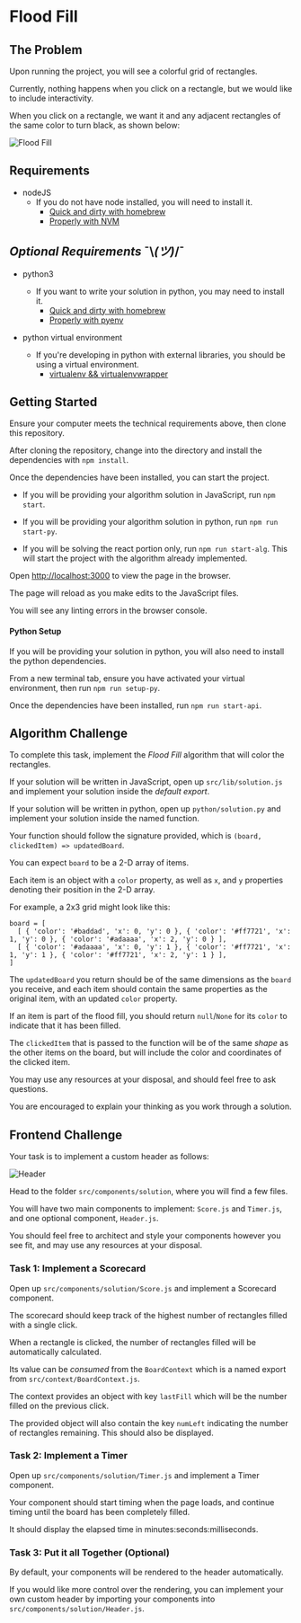 # Flood Fill

## The Problem

Upon running the project, you will see a colorful grid of rectangles.

Currently, nothing happens when you click on a rectangle, but we would like to include interactivity.

When you click on a rectangle, we want it and any adjacent rectangles of the same color to turn black, as shown below:

![Flood Fill](./demo.gif)

## Requirements

- nodeJS
  - If you do not have node installed, you will need to install it.
    - [Quick and dirty with homebrew](https://www.dyclassroom.com/howto-mac/how-to-install-nodejs-and-npm-on-mac-using-homebrew)
    - [Properly with NVM](https://github.com/nvm-sh/nvm#git-install)

## *Optional* *Requirements* ¯\\_(ツ)_/¯

- python3
  - If you want to write your solution in python, you may need to install it.
    - [Quick and dirty with homebrew](https://programwithus.com/learn-to-code/install-python3-mac/)
    - [Properly with pyenv](https://github.com/pyenv/pyenv#installation)

- python virtual environment
  - If you're developing in python with external libraries, you should be using a virtual environment.
    - [virtualenv && virtualenvwrapper](https://docs.python-guide.org/dev/virtualenvs/#virtualenvwrapper)

## Getting Started

Ensure your computer meets the technical requirements above, then clone this repository.

After cloning the repository, change into the directory and install the dependencies with `npm install`.

Once the dependencies have been installed, you can start the project.

  - If you will be providing your algorithm solution in JavaScript, run `npm start`.

  - If you will be providing your algorithm solution in python, run `npm run start-py`.

  - If you will be solving the react portion only, run `npm run start-alg`. This will start the project with the algorithm already implemented.

Open [http://localhost:3000](http://localhost:3000) to view the page in the browser.

The page will reload as you make edits to the JavaScript files.

You will see any linting errors in the browser console.

#### Python Setup

If you will be providing your solution in python, you will also need to install the python dependencies.

From a new terminal tab, ensure you have activated your virtual environment, then run `npm run setup-py`.

Once the dependencies have been installed, run `npm run start-api`.

## Algorithm Challenge

To complete this task, implement the _Flood_ _Fill_ algorithm that will color the rectangles.

If your solution will be written in JavaScript, open up `src/lib/solution.js` and implement your solution inside the _default_ _export_.

If your solution will be written in python, open up `python/solution.py` and implement your solution inside the named function.

Your function should follow the signature provided, which is `(board, clickedItem) => updatedBoard`.

You can expect `board` to be a 2-D array of items. 

Each item is an object with a `color` property, as well as `x`, and `y` properties denoting their position in the 2-D array.

For example, a 2x3 grid might look like this:

```
board = [
  [ { 'color': '#baddad', 'x': 0, 'y': 0 }, { 'color': '#ff7721', 'x': 1, 'y': 0 }, { 'color': '#adaaaa', 'x': 2, 'y': 0 } ],
  [ { 'color': '#adaaaa', 'x': 0, 'y': 1 }, { 'color': '#ff7721', 'x': 1, 'y': 1 }, { 'color': '#ff7721', 'x': 2, 'y': 1 } ],
]
```

The `updatedBoard` you return should be of the same dimensions as the `board` you receive, and each item should contain the same properties as the original item, with an updated `color` property.

If an item is part of the flood fill, you should return `null`/`None` for its `color` to indicate that it has been filled.

The `clickedItem` that is passed to the function will be of the same *shape* as the other items on the board, but will include the color and coordinates of the clicked item.

You may use any resources at your disposal, and should feel free to ask questions.

You are encouraged to explain your thinking as you work through a solution.

## Frontend Challenge

Your task is to implement a custom header as follows:

![Header](./flood-header.gif)

Head to the folder `src/components/solution`, where you will find a few files.

You will have two main components to implement: `Score.js` and `Timer.js`, and one optional component, `Header.js`.

You should feel free to architect and style your components however you see fit, and may use any resources at your disposal.

### Task 1: Implement a Scorecard

Open up `src/components/solution/Score.js` and implement a Scorecard component.

The scorecard should keep track of the highest number of rectangles filled with a single click.

When a rectangle is clicked, the number of rectangles filled will be automatically calculated. 

Its value can be *consumed* from the `BoardContext` which is a named export from `src/context/BoardContext.js`. 

The context provides an object with key `lastFill` which will be the number filled on the previous click.

The provided object will also contain the key `numLeft` indicating the number of rectangles remaining. This should also be displayed.

### Task 2: Implement a Timer

Open up `src/components/solution/Timer.js` and implement a Timer component.

Your component should start timing when the page loads, and continue timing until the board has been completely filled.

It should display the elapsed time in minutes:seconds:milliseconds.

### Task 3: Put it all Together (Optional)

By default, your components will be rendered to the header automatically.

If you would like more control over the rendering, you can implement your own custom header by importing your components into `src/components/solution/Header.js`.

